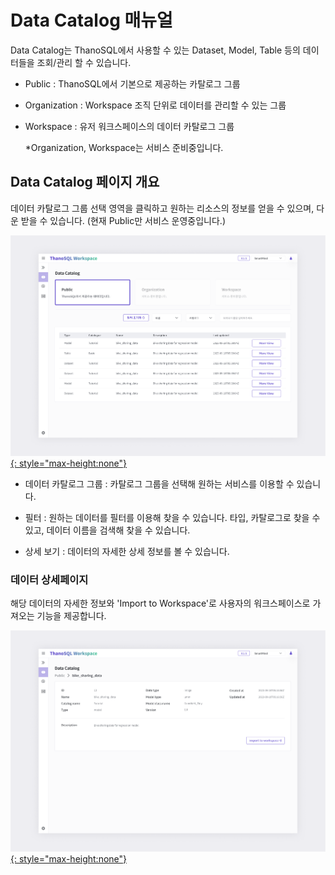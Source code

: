 # **Data Catalog 매뉴얼**

Data Catalog는 ThanoSQL에서 사용할 수 있는 Dataset, Model, Table 등의 데이터들을 조회/관리 할 수 있습니다.

- Public : ThanoSQL에서 기본으로 제공하는 카탈로그 그룹

- Organization : Workspace 조직 단위로 데이터를 관리할 수 있는 그룹

- Workspace : 유저 워크스페이스의 데이터 카탈로그 그룹

  *Organization, Workspace는 서비스 준비중입니다. 

## **Data Catalog 페이지 개요**

데이터 카탈로그 그룹 선택 영역을 클릭하고 원하는 리소스의 정보를 얻을 수 있으며, 다운 받을 수 있습니다. (현재 Public만 서비스 운영중입니다.)

[![IMAGE](../../../img/getting_started/paas/workspace/dc_img_1.png){: style="max-height:none"}](../../../img/getting_started/paas/workspace/dc_img_1.png)

- 데이터 카탈로그 그룹 : 카탈로그 그룹을 선택해 원하는 서비스를 이용할 수 있습니다. 

- 필터 : 원하는 데이터를 필터를 이용해 찾을 수 있습니다. 타입, 카탈로그로 찾을 수 있고, 데이터 이름을 검색해 찾을 수 있습니다.  

- 상세 보기 : 데이터의 자세한 상세 정보를 볼 수 있습니다. 

### **데이터 상세페이지**   

해당 데이터의 자세한 정보와 'Import to Workspace'로 사용자의 워크스페이스로 가져오는 기능을 제공합니다.

[![IMAGE](../../../img/getting_started/paas/workspace/dc_img_2.png){: style="max-height:none"}](../../../img/getting_started/paas/workspace/dc_img_2.png)

